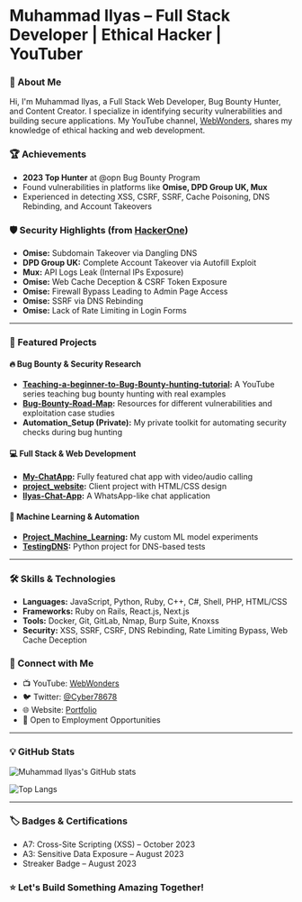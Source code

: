 # Muhammad Ilyas – Full Stack Developer | Ethical Hacker | YouTuber  

### 🚀 About Me  
Hi, I'm Muhammad Ilyas, a Full Stack Web Developer, Bug Bounty Hunter, and Content Creator. I specialize in identifying security vulnerabilities and building secure applications. My YouTube channel, [WebWonders](https://www.youtube.com/channel/UCpeWeRxYmbFbK8N1cAxCX4A), shares my knowledge of ethical hacking and web development.  

### 🏆 Achievements  
- **2023 Top Hunter** at @opn Bug Bounty Program  
- Found vulnerabilities in platforms like **Omise, DPD Group UK, Mux**  
- Experienced in detecting XSS, CSRF, SSRF, Cache Poisoning, DNS Rebinding, and Account Takeovers  

### 🛡️ Security Highlights (from [HackerOne](https://hackerone.com/muhammadilyas/hacktivity?type=user))  
- **Omise:** Subdomain Takeover via Dangling DNS  
- **DPD Group UK:** Complete Account Takeover via Autofill Exploit  
- **Mux:** API Logs Leak (Internal IPs Exposure)  
- **Omise:** Web Cache Deception & CSRF Token Exposure  
- **Omise:** Firewall Bypass Leading to Admin Page Access  
- **Omise:** SSRF via DNS Rebinding  
- **Omise:** Lack of Rate Limiting in Login Forms  

---
### 📂 Featured Projects  
#### 🔥 Bug Bounty & Security Research  
- **[Teaching-a-beginner-to-Bug-Bounty-hunting-tutorial](https://github.com/ilyas-cyber/Teaching-a-beginner-to-Bug-Bounty-hunting-tutorial):** A YouTube series teaching bug bounty hunting with real examples  
- **[Bug-Bounty-Road-Map](https://github.com/ilyas-cyber/Bug-Bounty-Road-Map):** Resources for different vulnerabilities and exploitation case studies  
- **Automation_Setup (Private):** My private toolkit for automating security checks during bug hunting  

#### 💻 Full Stack & Web Development  
- **[My-ChatApp](https://github.com/ilyas-cyber/My-ChatApp):** Fully featured chat app with video/audio calling  
- **[project_website](https://github.com/ilyas-cyber/project_website):** Client project with HTML/CSS design  
- **[Ilyas-Chat-App](https://github.com/ilyas-cyber/Ilyas-Chat-App):** A WhatsApp-like chat application  

#### 🧠 Machine Learning & Automation  
- **[Project_Machine_Learning](https://github.com/ilyas-cyber/Project_Machine_Learning):** My custom ML model experiments  
- **[TestingDNS](https://github.com/ilyas-cyber/TestingDNS):** Python project for DNS-based tests  

---
### 🛠️ Skills & Technologies  
- **Languages:** JavaScript, Python, Ruby, C++, C#, Shell, PHP, HTML/CSS  
- **Frameworks:** Ruby on Rails, React.js, Next.js  
- **Tools:** Docker, Git, GitLab, Nmap, Burp Suite, Knoxss  
- **Security:** XSS, SSRF, CSRF, DNS Rebinding, Rate Limiting Bypass, Web Cache Deception  

### 🌟 Connect with Me  
- 📺 YouTube: [WebWonders](https://www.youtube.com/channel/UCpeWeRxYmbFbK8N1cAxCX4A)  
- 🐦 Twitter: [@Cyber78678](https://twitter.com/Cyber78678)  
- 🌐 Website: [Portfolio](https://shorturl.at/RzcQ7)  
- 💼 Open to Employment Opportunities  

---
### 💡 GitHub Stats  
![Muhammad Ilyas's GitHub stats](https://github-readme-stats.vercel.app/api?username=ilyas-cyber&show_icons=true&theme=radical)  

![Top Langs](https://github-readme-stats.vercel.app/api/top-langs/?username=ilyas-cyber&layout=compact&theme=radical)  

---
### 🏷️ Badges & Certifications  
- A7: Cross-Site Scripting (XSS) – October 2023  
- A3: Sensitive Data Exposure – August 2023  
- Streaker Badge – August 2023  

### ⭐ Let's Build Something Amazing Together!
